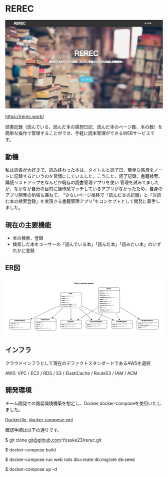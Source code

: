 # REREC

![スクリーンショット](https://raw.githubusercontent.com/Yosuke23/rerec/master/app/assets/images/rerec.png)

https://rerec.work/

読書記録（読んでいる、読んだ本の感想日記、読んだ本のページ数、本の数）を
簡単な操作で管理することができ、手軽に読本管理ができるWEBサービスです。

## 動機
私は読書が大好きで、読み終わった本は、タイトルと読了日、簡単な感想をノートに記録するというのを習慣にしていました。こうした、読了記録、書籍検索、購読リストアップをなんどか既存の読書管理アプリを使い 管理を試みてましたが、なかなか自分の目的に操作感マッチしているアプリがなかったため、自身のアプリ開発の勉強も兼ねて、 “少ないページ推移で「読んだ本の記録」と「次読む本の検索登録」を実現きる書籍管理アプリ”をコンセプトとして開発に着手しました。

## 現在の主要機能

- 本の検索、登録
- 検索した本をユーザーの「読んでいる本」「読んだ本」「読みたい本」のいずれかに登録
 
## ER図

![er_rerec](https://raw.githubusercontent.com/Yosuke23/rerec/correction-branch/erd.png)

## インフラ

クラウドインフラとして現在のデファクトスタンダードであるAWSを選択

AWS: VPC / EC2 / RDS / S3 / ElastiCache / Route53 / IAM / ACM

## 開発環境

チーム開発での開発環境構築を想定し、Docker,docker-composeを使用いたしました。

[Dockerfile](https://github.com/Yosuke23/rerec/blob/master/Dockerfile), [docker-compose.yml](https://github.com/Yosuke23/rerec/blob/master/docker-compose.yml)

確認手順は以下の通りです。

$ git clone git@github.com:Yosuke23/rerec.git

$ docker-compose build

$ docker-compose run web rails db:create db:migrate db:seed

$ docker-compose up -d